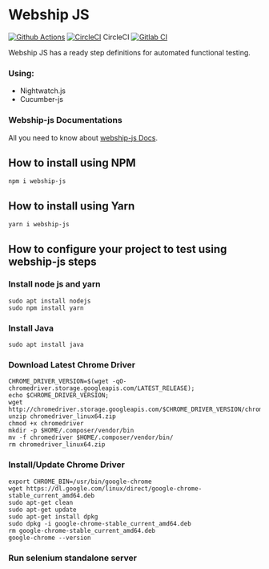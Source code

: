 # Webship JS

[![Github Actions](https://github.com/webship/webship-js/actions/workflows/github-actions.yml/badge.svg?branch=1.0.x)](https://github.com/webship/webship-js/actions)
[![CircleCI](https://circleci.com/gh/webship/webship-js/tree/1.0.x.svg?style=svg)](https://circleci.com/gh/webship/webship-js/tree/1.0.x) CircleCI
[![Gitlab CI](https://gitlab.com/webship/webship-js/badges/1.0.x/pipeline.svg?job=karma&key_text=Gitlab+CI&key_width=90)](https://gitlab.com/webship/webship-js/-/pipelines)

Webship JS has a ready step definitions for automated functional testing.

### Using:
* Nightwatch.js
* Cucumber-js


### Webship-js Documentations
All you need to know about [webship-js Docs](https://webship.gitbook.io/webship-js-docs/).


## How to install using NPM

```
npm i webship-js
```

## How to install using Yarn

```
yarn i webship-js
```

## How to configure your project to test using webship-js steps

### Install node js and yarn

```
sudo apt install nodejs
sudo npm install yarn
```

### Install Java

```
sudo apt install java
```

### Download Latest Chrome Driver

```
CHROME_DRIVER_VERSION=$(wget -qO- chromedriver.storage.googleapis.com/LATEST_RELEASE);
echo $CHROME_DRIVER_VERSION;
wget http://chromedriver.storage.googleapis.com/$CHROME_DRIVER_VERSION/chromedriver_linux64.zip
unzip chromedriver_linux64.zip
chmod +x chromedriver
mkdir -p $HOME/.composer/vendor/bin
mv -f chromedriver $HOME/.composer/vendor/bin/
rm chromedriver_linux64.zip
```

### Install/Update Chrome Driver

```
export CHROME_BIN=/usr/bin/google-chrome
wget https://dl.google.com/linux/direct/google-chrome-stable_current_amd64.deb
sudo apt-get clean
sudo apt-get update
sudo apt-get install dpkg
sudo dpkg -i google-chrome-stable_current_amd64.deb
rm google-chrome-stable_current_amd64.deb
google-chrome --version
```

### Run selenium standalone server



